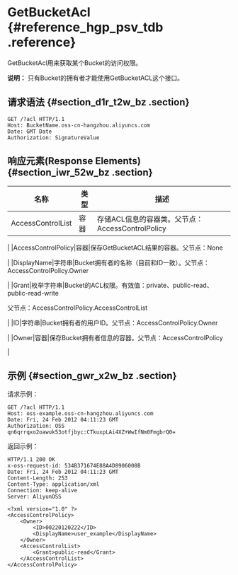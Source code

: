 # GetBucketAcl {#reference_hgp_psv_tdb .reference}

GetBucketAcl用来获取某个Bucket的访问权限。

**说明：** 只有Bucket的拥有者才能使用GetBucketACL这个接口。

## 请求语法 {#section_d1r_t2w_bz .section}

```
GET /?acl HTTP/1.1
Host: BucketName.oss-cn-hangzhou.aliyuncs.com
Date: GMT Date
Authorization: SignatureValue
```

## 响应元素\(Response Elements\) {#section_iwr_52w_bz .section}

|名称|类型|描述|
|--|--|--|
|AccessControlList|容器|存储ACL信息的容器类。父节点：AccessControlPolicy

|
|AccessControlPolicy|容器|保存GetBucketACL结果的容器。父节点：None

|
|DisplayName|字符串|Bucket拥有者的名称（目前和ID一致）。父节点：AccessControlPolicy.Owner

|
|Grant|枚举字符串|Bucket的ACL权限。有效值：private、public-read、public-read-write

父节点：AccessControlPolicy.AccessControlList

|
|ID|字符串|Bucket拥有者的用户ID。父节点：AccessControlPolicy.Owner

|
|Owner|容器|保存Bucket拥有者信息的容器。父节点：AccessControlPolicy

|

## 示例 {#section_gwr_x2w_bz .section}

请求示例：

```
GET /?acl HTTP/1.1
Host: oss-example.oss-cn-hangzhou.aliyuncs.com
Date: Fri, 24 Feb 2012 04:11:23 GMT
Authorization: OSS qn6qrrqxo2oawuk53otfjbyc:CTkuxpLAi4XZ+WwIfNm0FmgbrQ0=

```

返回示例：

```
HTTP/1.1 200 OK
x-oss-request-id: 534B371674E88A4D8906008B
Date: Fri, 24 Feb 2012 04:11:23 GMT 
Content-Length: 253
Content-Type: application/xml
Connection: keep-alive
Server: AliyunOSS

<?xml version="1.0" ?>
<AccessControlPolicy>
    <Owner>
        <ID>00220120222</ID>
        <DisplayName>user_example</DisplayName>
    </Owner>
    <AccessControlList>
        <Grant>public-read</Grant>
    </AccessControlList>
</AccessControlPolicy>
```

